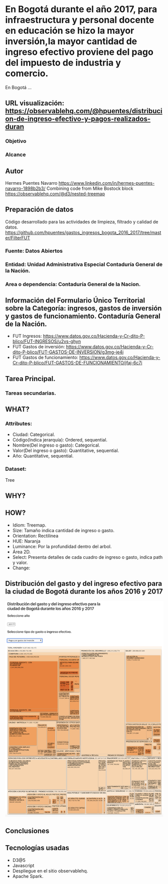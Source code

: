 # En Bogotá durante el año 2017, para infraestructura y personal docente en educación se hizo la mayor inversión,la mayor cantidad de ingreso efectivo proviene del pago del impuesto de industria y comercio.

En Bogotá ... 

## URL visualización: https://observablehq.com/@hpuentes/distribucion-de-ingreso-efectivo-y-pagos-realizados-duran

### Objetivo 

### Alcance

## Autor
Hermes Puentes Navarro https://www.linkedin.com/in/hermes-puentes-navarro-1898b2b3/
Combining code from Mike Bostock block https://observablehq.com/@d3/nested-treemap

## Preparación de datos
Código desarrollado para las actividades de limpieza, filtrado y calidad de datos.
https://github.com/hpuentes/gastos_ingresos_bogota_2016_2017/tree/master/FilterFUT

### Fuente: Datos Abiertos 
### Entidad: Unidad Administrativa Especial Contaduría General de la Nación.
### Area o dependencia: Contaduría General de la Nacion. 
## Información del Formulario Único Territorial sobre la Categoría: ingresos, gastos de inversión y gastos de funcionamiento. Contaduría General de la Nación.
* FUT Ingresos: https://www.datos.gov.co/Hacienda-y-Cr-dito-P-blico/FUT-INGRESOS/u2vs-ghyn
* FUT Gastos de inversión: https://www.datos.gov.co/Hacienda-y-Cr-dito-P-blico/FUT-GASTOS-DE-INVERSION/g3mg-je4i
* FUT Gastos de funcionamiento: https://www.datos.gov.co/Hacienda-y-Cr-dito-P-blico/FUT-GASTOS-DE-FUNCIONAMIENTO/jfaj-6c7i


## Tarea Principal.


### Tareas secundarias.


## WHAT?
### Attributes: 
* Ciudad: Categorical.
* Código(Indica jerarquía): Ordered, sequential.
* Nombre(Del ingreso o gasto): Categorical.
* Valor(Del ingreso o gasto): Quantitative, sequential.
* Año: Quantitative, sequential.

### Dataset:
Tree

## WHY?


## HOW?
* Idiom: Treemap.
* Size: Tamaño indica cantidad de ingreso o gasto.
* Orientation: Rectilinea
* HUE: Naranja
* Luminance: Por la profundidad dentro del arbol.
* Área 2D.
* Select: Presenta detalles de cada cuadro de ingreso o gasto, indica path y valor.
* Change: 

## Distribución del gasto y del ingreso efectivo para la ciudad de Bogotá durante los años 2016 y 2017

![Gastos e ingresos en bogota 2016-2017](https://github.com/hpuentes/gastos_ingresos_bogota_2016_2017/blob/master/ingreso-gasto.png?raw=true)


## Conclusiones 


## Tecnologías usadas
* D3@5
* Javascript
* Despliegue en el sitio observablehq.
* Apache Spark.
